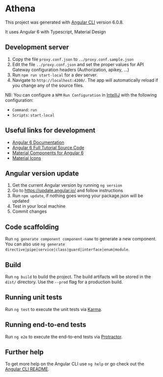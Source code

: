 # Athena

This project was generated with [Angular CLI](https://github.com/angular/angular-cli) version 6.0.8.

It uses Angular 6 with Typescript, Material Design

## Development server

1. Copy the file `proxy.conf.json` to `../proxy.conf.sample.json`
2. Edit the file `../proxy.conf.json` and set the proper values for API Gateway configuration headers (Authorization, apikey, ...)  
3. Run `npm run start-local` for a dev server. 
4. Navigate to `http://localhost:4200/`. The app will automatically reload if you change any of the source files.

NB: You can configure a `NPM` `Run Configuration` in [IntelliJ](https://www.jetbrains.com/help/idea/angular.html) with the following configuration:
 * `Command`: `run` 
 * `Scripts`: `start-local`

## Useful links for development

* [Angular 6 Documentation](https://v6.angular.io/docs)
* [Angular 6 Full Tutorial Source Code](https://v6.angular.io/generated/zips/toh-pt6/toh-pt6.zip)
* [Material Components for Angular 6](https://v6.material.angular.io/)
* [Material Icons](https://material.io/tools/icons/?style=baseline)

## Angular version update

1. Get the current Angular version by running `ng version`
1. Go to https://update.angular.io/ and follow instructions
2. Run `npm update`, if nothing goes wrong your package.json will be updated
3. Test in your local machine
4. Commit changes

## Code scaffolding

Run `ng generate component component-name` to generate a new component. You can also use `ng generate directive|pipe|service|class|guard|interface|enum|module`.

## Build

Run `ng build` to build the project. The build artifacts will be stored in the `dist/` directory. Use the `--prod` flag for a production build.

## Running unit tests

Run `ng test` to execute the unit tests via [Karma](https://karma-runner.github.io).

## Running end-to-end tests

Run `ng e2e` to execute the end-to-end tests via [Protractor](http://www.protractortest.org/).

## Further help

To get more help on the Angular CLI use `ng help` or go check out the [Angular CLI README](https://github.com/angular/angular-cli/blob/master/README.md).
